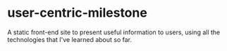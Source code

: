 # user-centric-milestone
A static front-end site to present useful information to users, using all the technologies that I've learned about so far.






